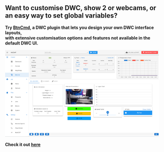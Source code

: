 ## Want to customise DWC, show 2 or webcams, or an easy way to set global variables?<br>
  
**Try [BtnCmd](https://github.com/MintyTrebor/BtnCmd), a DWC plugin that lets you design your own DWC interface layouts,**<br>
**with extensive customisation options and features not available in the default DWC UI.**<br>
  
![BtnCmd](https://raw.githubusercontent.com/MintyTrebor/ReleaseMgr/main/RelMgrData/splash/v0.8.13_BtnCmd_MainWindow_1.png)
  
**Check it out [here](https://github.com/MintyTrebor/BtnCmd)**
